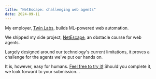 ```yaml
---
title: "NetEscape: challenging web agents"
date: 2024-09-11
---
```


My employer, [Twin Labs](https://twin.so), builds ML-powered web automation.

We shipped my side project, [NetEscape](https://netescape.twin.so), an obstacle course for web agents.

Largely designed around our technology's current limitations, it proves a challenge for the agents we've put our hands on.

It is, however, easy for humans. [Feel free to try it!](https://netescape.twin.so) Should you complete it, we look forward to your submission…
